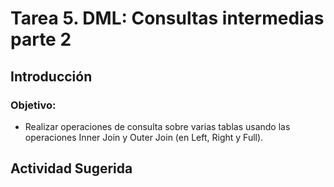 # Tarea 5. DML: Consultas intermedias parte 2

## Introducción

### Objetivo:
- Realizar operaciones de consulta sobre varias tablas usando las operaciones Inner Join y Outer Join (en Left, Right y Full). 

## Actividad Sugerida
